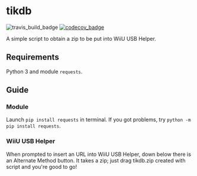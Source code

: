 # tikdb
![travis_build_badge] [![codecov_badge]](https://codecov.io/gh/Crissal1995/tikdb)

A simple script to obtain a zip to be put into WiiU USB Helper.
## Requirements
Python 3 and module `requests`.
## Guide
### Module
Launch `pip install requests` in terminal. If you got problems, try `python -m pip install requests`.
### WiiU USB Helper
When prompted to insert an URL into WiiU USB Helper, down below there is an Alternate Method button.
It takes a zip; just drag tikdb.zip created with script and you're good to go!

[travis_build_badge]: https://travis-ci.com/Crissal1995/tikdb.svg?branch=master
[codecov_badge]: https://codecov.io/gh/Crissal1995/tikdb/branch/master/graph/badge.svg
